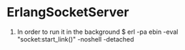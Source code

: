 ErlangSocketServer
==================
1.  In order to run it in the background
    $ erl -pa ebin -eval "socket:start_link()" -noshell -detached
